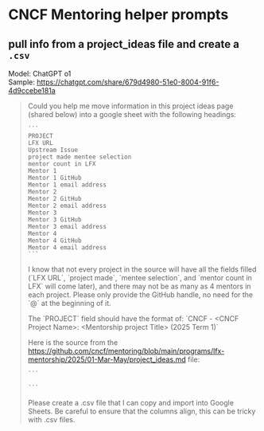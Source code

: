 # CNCF Mentoring helper prompts

## pull info from a project_ideas file and create a `.csv`

Model: ChatGPT o1  
Sample: <https://chatgpt.com/share/679d4980-51e0-8004-91f6-4d9ccebe181a>

<blockquote>
Could you help me move information in this project ideas page (shared below) into a google sheet with the following headings:

~~~
```
PROJECT
LFX URL
Upstream Issue
project made mentee selection
mentor count in LFX
Mentor 1
Mentor 1 GitHub
Mentor 1 email address
Mentor 2
Mentor 2 GitHub
Mentor 2 email address
Mentor 3
Mentor 3 GitHub
Mentor 3 email address
Mentor 4
Mentor 4 GitHub
Mentor 4 email address
```
~~~

I know that not every project in the source will have all the fields filled (\`LFX URL\`, \`project made\`, \`mentee selection\`, and \`mentor count in LFX\` will come later), and there may not be as many as 4 mentors in each project. Please only provide the GitHub handle, no need for the \`@\` at the beginning of it.

The \`PROJECT\` field should have the format of:
\`CNCF - \<CNCF Project Name\>: \<Mentorship project Title\> (2025 Term 1)\`

Here is the source from the https://github.com/cncf/mentoring/blob/main/programs/lfx-mentorship/2025/01-Mar-May/project_ideas.md file:

~~~
```

```
~~~

Please create a .csv file that I can copy and import into Google Sheets. Be careful to ensure that the columns align, this can be tricky with .csv files.
</blockquote>  